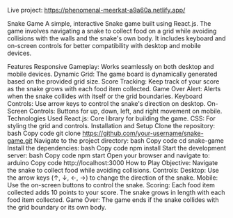 Live project: https://phenomenal-meerkat-a9a60a.netlify.app/


Snake Game
A simple, interactive Snake game built using React.js. The game involves navigating a snake to collect food on a grid while avoiding collisions with the walls and the snake's own body. It includes keyboard and on-screen controls for better compatibility with desktop and mobile devices.

Features
Responsive Gameplay: Works seamlessly on both desktop and mobile devices.
Dynamic Grid: The game board is dynamically generated based on the provided grid size.
Score Tracking: Keep track of your score as the snake grows with each food item collected.
Game Over Alert: Alerts when the snake collides with itself or the grid boundaries.
Keyboard Controls: Use arrow keys to control the snake's direction on desktop.
On-Screen Controls: Buttons for up, down, left, and right movement on mobile.
Technologies Used
React.js: Core library for building the game.
CSS: For styling the grid and controls.
Installation and Setup
Clone the repository:
bash
Copy code
git clone https://github.com/your-username/snake-game.git
Navigate to the project directory:
bash
Copy code
cd snake-game
Install the dependencies:
bash
Copy code
npm install
Start the development server:
bash
Copy code
npm start
Open your browser and navigate to:
arduino
Copy code
http://localhost:3000
How to Play
Objective: Navigate the snake to collect food while avoiding collisions.
Controls:
Desktop: Use the arrow keys (↑, ↓, ←, →) to change the direction of the snake.
Mobile: Use the on-screen buttons to control the snake.
Scoring:
Each food item collected adds 10 points to your score.
The snake grows in length with each food item collected.
Game Over:
The game ends if the snake collides with the grid boundary or its own body.
